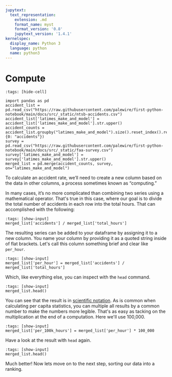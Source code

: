 ```yaml
---
jupytext:
  text_representation:
    extension: .md
    format_name: myst
    format_version: '0.8'
    jupytext_version: '1.4.1'
kernelspec:
  display_name: Python 3
  language: python
  name: python3
---
```


# Compute

```{code-cell}
:tags: [hide-cell]

import pandas as pd
accident_list = pd.read_csv("https://raw.githubusercontent.com/palewire/first-python-notebook/main/docs/src/_static/ntsb-accidents.csv")
accident_list['latimes_make_and_model'] = accident_list['latimes_make_and_model'].str.upper()
accident_counts = accident_list.groupby("latimes_make_and_model").size().reset_index().rename(columns={0: "accidents"})
survey = pd.read_csv("https://raw.githubusercontent.com/palewire/first-python-notebook/main/docs/src/_static/faa-survey.csv")
survey['latimes_make_and_model'] = survey['latimes_make_and_model'].str.upper()
merged_list = pd.merge(accident_counts, survey, on="latimes_make_and_model")
```

To calculate an accident rate, we’ll need to create a new column based on the data in other columns, a process sometimes known as “computing.”

In many cases, it’s no more complicated than combining two series using a mathematical operator. That's true in this case, where our goal is to divide the total number of accidents in each row into the total hours. That can accomplished with the following:

```{code-cell}
:tags: [show-input]
merged_list['accidents'] / merged_list['total_hours']
```

The resulting series can be added to your dataframe by assigning it to a new column. You name your column by providing it as a quoted string inside of flat brackets. Let's call this column something brief and clear like `per_hour`.

```{code-cell}
:tags: [show-input]
merged_list['per_hour'] = merged_list['accidents'] / merged_list['total_hours']
```

Which, like everything else, you can inspect with the `head` command.

```{code-cell}
:tags: [show-input]
merged_list.head()
```

You can see that the result is in [scientific notation](https://en.wikipedia.org/wiki/Scientific_notation). As is common when calculating per capita statistics, you can multiple all results by a common number to make the numbers more legible. That's as easy as tacking on the multiplication at the end of a computation. Here we'll use 100,000.

```{code-cell}
:tags: [show-input]
merged_list['per_100k_hours'] = merged_list['per_hour'] * 100_000
```

Have a look at the result with `head` again.

```{code-cell}
:tags: [show-input]
merged_list.head()
```

Much better! Now lets move on to the next step, sorting our data into a ranking.